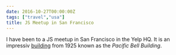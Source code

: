```yaml
---
date: 2016-10-27T00:00:00Z
tags: ["travel","usa"]
title: JS Meetup in San Francisco
---
```


I have been to a JS meetup in San Francisco in the Yelp HQ. It is an impressiv
[building](https://en.wikipedia.org/wiki/140_New_Montgomery) from 1925 known as
the _Pacific Bell Building_.
